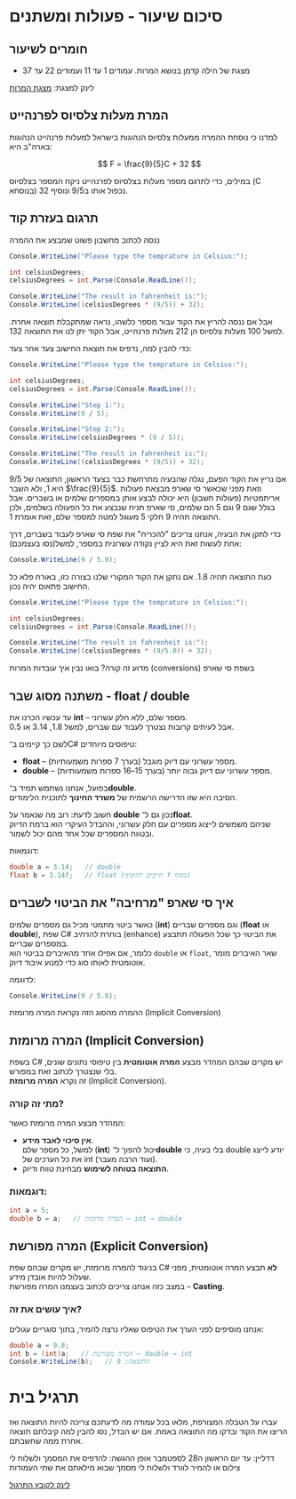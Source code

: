 # סיכום שיעור - פעולות ומשתנים

## חומרים לשיעור

- מצגת של הילה קדמן בנושא המרות. עמודים 1 עד 11 ועמודים 22 עד 37

לינק למצגת: [מצגת המרות](https://drive.google.com/file/d/1AZQmVzFuO1SEvWSKUj5luib_OA3Da-Ny/view)

## המרת מעלות צלסיוס לפרנהייט

למדנו כי נוסחת ההמרה ממעלות צלסיוס הנהוגות בישראל למעלות פרנהייט הנהוגות בארה"ב היא:

$$
F = \frac{9}{5}C + 32
$$

במילים, כדי לתרגם מספר מעלות בצלסיוס לפרנהייט ניקח המספר בצלסיוס (C בנוסחא) נכפול אותו ב9/5 ונוסיף 32.

## תרגום בעזרת קוד

ננסה לכתוב מחשבון פשוט שמבצע את ההמרה

```csharp
Console.WriteLine("Please type the temprature in Celsius:");

int celsiusDegrees;
celsiusDegrees = int.Parse(Console.ReadLine());

Console.WriteLine("The result in fahrenheit is:");
Console.WriteLine((celsiusDegrees * (9/5)) + 32);

```

אבל אם ננסה להריץ את הקוד עבור מספר כלשהו, נראה שמתקבלת תוצאה אחרת. 
למשל 100 מעלות צלסיוס הן 212 מעלות פרנהייט, אבל הקוד יתן לנו את התוצאה 132. 

כדי להבין למה, נדפיס את תוצאת החישוב צעד אחר צעד:

```csharp
Console.WriteLine("Please type the temprature in Celsius:");

int celsiusDegrees;
celsiusDegrees = int.Parse(Console.ReadLine());

Console.WriteLine("Step 1:");
Console.WriteLine(9 / 5);

Console.WriteLine("Step 2:");
Console.WriteLine(celsiusDegrees * (9 / 5));

Console.WriteLine("The result in fahrenheit is:");
Console.WriteLine((celsiusDegrees * (9/5)) + 32);
```

אם נריץ את הקוד הפעם, נגלה שהבעיה מתרחשת כבר בצעד הראשון, התוצאה של 9/5 היא 1, ולא השבר  $\frac{9}{5}$. וזאת מפני שכאשר סי שארפ מבצאת פעולות אריתמטיות (פעולות חשבון) היא יכולה לבצע אותן במספרים שלמים או בשברים. אבל בגלל שגם 9 וגם 5 הם שלמים, סי שארפ תניח שנבצע את כל הפעולה בשלמים, ולכן התוצאה תהיה 9 חלקי 5 מעוגל למטה למספר שלם, זאת אומרת 1.

כדי לתקן את הבעיה, אנחנו צריכים "להכריח" את שפת סי שארפ לעבוד בשברים, דרך אחת לעשות זאת היא לציין נקודה עשרונית במספר, למשל(נסו בעצמכם):

```csharp
Console.WriteLine(9 / 5.0);
```

כעת התוצאה תהיה 1.8. 
אם נתקן את הקוד המקורי שלנו בצורה כזו, באורח פלא כל החישוב פתאום יהיה נכון. 


```csharp
Console.WriteLine("Please type the temprature in Celsius:");

int celsiusDegrees;
celsiusDegrees = int.Parse(Console.ReadLine());

Console.WriteLine("The result in fahrenheit is:");
Console.WriteLine((celsiusDegrees * (9/5.0)) + 32);

```

מדוע זה קורה?  בואו נבין איך עובדות המרות (conversions) בשפת סי שארפ

## משתנה מסוג שבר - float / double

עד עכשיו הכרנו את **int** – מספר שלם, ללא חלק עשרוני.  
אבל לעיתים קרובות נצטרך לעבוד עם שברים, למשל 1.8, 3.14 או 0.5.  

לשם כך קיימים ב־C# טיפוסים מיוחדים:

- **float** – מספר עשרוני עם דיוק מוגבל (בערך 7 ספרות משמעותיות).
- **double** – מספר עשרוני עם דיוק גבוה יותר (בערך 15–16 ספרות משמעותיות).

בפועל, אנחנו נשתמש תמיד ב־**double**.  
הסיבה היא שזו הדרישה הרשמית של **משרד החינוך** לתוכנית הלימודים.  

חשוב לדעת: רוב מה שנאמר על **double** נכון גם ל־**float**.  
שניהם משמשים לייצוג מספרים עם חלק עשרוני, וההבדל העיקרי הוא ברמת הדיוק ובטווח המספרים שכל אחד מהם יכול לשמור.  

דוגמאות:

```csharp
double a = 3.14;   // double
float b = 3.14f;   // float (חייבים להוסיף f בסוף)
```


## איך סי שארפ "מרחיבה" את הביטוי לשברים

כאשר ביטוי מתמטי מכיל גם מספרים שלמים (**int**) וגם מספרים שבריים (**float** או **double**), שפת C# בוחרת *להרחיב* (enhance) את הביטוי כך שכל הפעולה תתבצע במספרים שבריים.  
כלומר, אם אפילו אחד מהאיברים בביטוי הוא `double` או `float`, שאר האיברים מומר אוטומטית לאותו סוג כדי למנוע איבוד דיוק.

לדוגמה:

```csharp
Console.WriteLine(9 / 5.0);
```

ההמרה מהסוג הזה נקראת המרה מרומזת (Implicit Conversion)

## המרה מרומזת (Implicit Conversion)

בשפת C# יש מקרים שבהם המהדר מבצע **המרה אוטומטית** בין טיפוסי נתונים שונים, בלי שנצטרך לכתוב זאת במפורש.  
זה נקרא **המרה מרומזת** (Implicit Conversion).

### מתי זה קורה?
המהדר מבצע המרה מרומזת כאשר:
- **אין סיכוי לאבד מידע**.  
  למשל, כל מספר שלם (**int**) יכול להפוך ל־**double** בלי בעיה, כי double יודע לייצג את כל הערכים של int (ועוד הרבה מעבר).
- **התוצאה בטוחה לשימוש** מבחינת טווח ודיוק.

### דוגמאות:
```csharp
int a = 5;
double b = a;   // המרה מרומזת – int → double
```

## המרה מפורשת (Explicit Conversion)

בניגוד להמרה מרומזת, יש מקרים שבהם שפת C# **לא** תבצע המרה אוטומטית, מפני שעלול להיות אובדן מידע.  
במצב כזה אנחנו צריכים לכתוב בעצמנו המרה מפורשת – **Casting**.

### איך עושים את זה?
אנחנו מוסיפים לפני הערך את הטיפוס שאליו נרצה להמיר, בתוך סוגריים עגולים:

```csharp
double a = 9.8;
int b = (int)a;   // המרה מפורשת – double → int
Console.WriteLine(b);   // התוצאה: 9
```

# תרגיל בית 

עברו על הטבלה המצורפת, מלאו בכל עמודה מה לדעתכם צריכה להיות התוצאה ואז הריצו את הקוד ובדקו מה התוצאה באמת. אם יש הבדל, נסו להבין למה קיבלתם תוצאה אחרת ממה שחשבתם.


דדליין: עד יום הראשון ה28 לספטמבר
אופן ההגשה: להדפיס את המסמך ולשלוח לי צילום או להמיר לוורד ולשלוח לי מסמך שבוא מילאתם את שתי העמודות

[לינק לקובץ התרגול](./practice.html.pdf)



